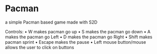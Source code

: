 # Pacman
a simple Pacman based game made with S2D

Controls:
•	W makes pacman go up
•	S makes the pacman go down
•	A makes the pacman go Left
•	D makes the pacman go Right
•	Shift makes pacman sprint
•	Escape makes the pause 
•	Left mouse button/mouse allows the user to click on buttons
